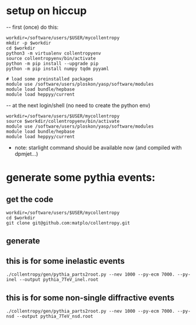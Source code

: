 # setup on hiccup

-- first (once) do this:

```
workdir=/software/users/$USER/mycollentropy
mkdir -p $workdir
cd $workdir
python3 -m virtualenv collentropyenv
source collentropyenv/bin/activate
python -m pip install --upgrade pip
python -m pip install numpy tqdm pyyaml

# load some preinstalled packages
module use /software/users/ploskon/yasp/software/modules
module load bundle/hepbase
module load heppyy/current
```

-- at the next login/shell (no need to create the python env)

```
workdir=/software/users/$USER/mycollentropy
source $workdir/collentropyenv/bin/activate
module use /software/users/ploskon/yasp/software/modules
module load bundle/hepbase
module load heppyy/current
```

- note: starlight command should be available now (and compiled with dpmjet...)

# generate some pythia events:

## get the code

```
workdir=/software/users/$USER/mycollentropy
cd $workdir
git clone git@github.com:matplo/collentropy.git
```

## generate

## this is for some inelastic events
```
./collentropy/gen/pythia_parts2root.py --nev 1000 --py-ecm 7000. --py-inel --output pythia_7TeV_inel.root
```

## this is for some non-single diffractive events

```
./collentropy/gen/pythia_parts2root.py --nev 1000 --py-ecm 7000. --py-nsd --output pythia_7TeV_nsd.root
```
